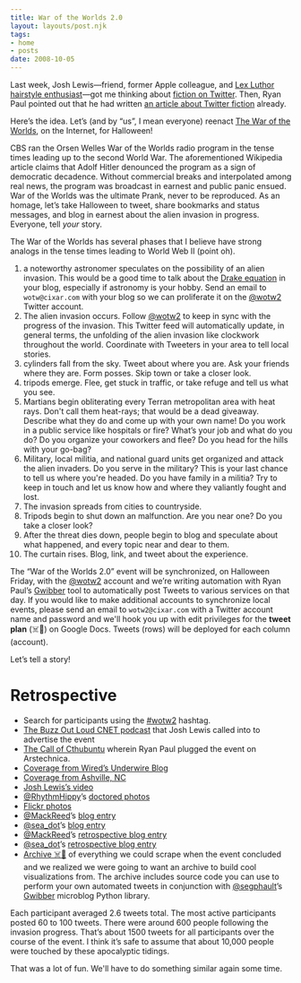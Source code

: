 ```yaml
---
title: War of the Worlds 2.0
layout: layouts/post.njk
tags:
- home
- posts
date: 2008-10-05
---
```


Last week, Josh Lewis—friend, former Apple
colleague, and [Lex Luthor hairstyle enthusiast](https://web.archive.org/web/20090319014354/http://www.friendlystegosaurus.com/2007/10/09/052-pastabrain-was-already-taken/)—got
me thinking about [fiction on Twitter](https://web.archive.org/web/20081202114607/http://blog.joshlewis.org/2008/10/03/twitter-fiction/).
Then, Ryan Paul pointed out that he had written [an article about Twitter fiction](http://arstechnica.com/news.ars/post/20080901-byte-sized-stories-twittering-a-tiny-tale.html)
already.

Here’s the idea.
Let’s (and by
“us”, I mean everyone) reenact
[The War of the Worlds](http://en.wikipedia.org/wiki/The_War_of_the_Worlds_\(radio\)),
on the Internet, for Halloween!

CBS ran the Orsen Welles War of the Worlds radio program in the tense times
leading up to the second World War.  The aforementioned Wikipedia article
claims that Adolf Hitler denounced the program as a sign of democratic
decadence.  Without commercial breaks and interpolated among real news, the
program was broadcast in earnest and public panic ensued.  War of the Worlds
was the ultimate Prank, never to be reproduced.  As an homage, let’s take
Halloween to tweet, share bookmarks and status messages, and blog in earnest
about the alien invasion in progress.  Everyone, tell *your* story.

The War of the Worlds has several phases that I believe have strong analogs in
the tense times leading to World Web II (point oh).

1. a noteworthy astronomer speculates on the possibility of an alien invasion.
   This would be a good time to talk about the 
   [Drake equation](http://en.wikipedia.org/wiki/Drake_equation)
   in your blog,
   especially if astronomy is your hobby.  Send an email to `wotw@cixar.com`
   with your blog so we can proliferate it on the 
   [@wotw2](http://twitter.com/wotw2) Twitter account.
2. The alien invasion occurs.  Follow [@wotw2](http://twitter.com/wotw2) to
   keep in sync with the progress of the invasion.  This Twitter feed will
   automatically update, in general terms, the unfolding of the alien invasion
   like clockwork throughout the world.  Coordinate with Tweeters in your area
   to tell local stories.
  1.  cylinders fall from the sky.  Tweet about where you are.  Ask your
      friends where they are.  Form posses.  Skip town or take a closer look.
  2. tripods emerge.  Flee, get stuck in traffic, or take refuge and tell us
     what you see.
  3. Martians begin obliterating every Terran metropolitan area with heat rays.
     Don't call them heat-rays; that would be a dead giveaway.  Describe what
     they do and come up with your own name!  Do you work in a public service
     like hospitals or fire?  What’s your job and what do you do?  Do you
     organize your coworkers and flee?  Do you head for the hills with your
     go-bag?
  4. Military, local militia, and national guard units get organized and attack
     the alien invaders.  Do you serve in the military?  This is your last
     chance to tell us where you're headed.  Do you have family in a militia?
     Try to keep in touch and let us know how and where they valiantly fought
     and lost.
  5. The invasion spreads from cities to countryside.
  6. Tripods begin to shut down an malfunction.  Are you near one?  Do you take
     a closer look?
3. After the threat dies down, people begin to blog and speculate about what
   happened, and every topic near and dear to them.
4. The curtain rises.  Blog, link, and tweet about the experience.

The “War of the Worlds 2.0” event will be synchronized, on Halloween Friday,
with the [@wotw2](http://twitter.com/wotw2) account and we’re writing automation with
Ryan Paul’s [Gwibber](https://launchpad.net/gwibber) tool to automatically
post Tweets to various services on that day.  If you would like to make
additional accounts to synchronize local events, please send an email to
`wotw2@cixar.com` with a Twitter account name and password and we'll hook you
up with edit privileges for the
**tweet plan** (☠️🔗) on Google Docs.
Tweets (rows) will be deployed for each column (account).  

Let’s tell a story!

# Retrospective

- Search for participants using the [#wotw2](http://search.twitter.com/search?q=wotw2) hashtag.
- [The Buzz Out Loud CNET podcast](http://www.cnet.com/8300-11455_1-10.html)
  that Josh Lewis called into to advertise the event
- [The Call of Cthubuntu](http://arstechnica.com/news.ars/post/20081031-the-call-of-cthubuntu.html)
  wherein Ryan Paul plugged the event on Arstechnica.
- [Coverage from Wired’s Underwire Blog](http://blog.wired.com/underwire/2008/10/twitterers-stag.html)
- [Coverage from Ashville, NC](http://theparrot.starnewsonline.com/default.asp?item=2280040)
- [Josh Lewis’s video](http://www.youtube.com/watch?v=mJIbgwjdJ7g)
- [@RhythmHippy](http://twitter.com/RhythmHippy)’s [doctored photos](http://twitpic.com/photos/rhythmhippy)
- [Flickr photos](http://www.flickr.com/search/?q=wotw2&ss=2&s=rec)
- [@MackReed](http://twitter.com/MackReed)’s [blog entry](http://heavylittleobjects.com/?p=990)
- [@sea_dot](http://twitter.com/sea_dot)’s [blog entry](http://www.quartzfilms.com/blog/?p=395)
- [@MackReed](http://twitter.com/MackReed)’s [retrospective blog entry](http://heavylittleobjects.com/?p=991)
- [@sea_dot](http://twitter.com/sea_dot)’s [retrospective blog entry](http://www.quartzfilms.com/blog/)
- [Archive ☠️🔗](http://cixar.com/svn/wotw2) of everything we could scrape when
  the event concluded and we realized we were going to want an archive to build
  cool visualizations from.  The archive includes source code you can use to
  perform your own automated tweets in conjunction with 
  [@segphault](http://twitter.com/segphault)’s
  [Gwibber](https://launchpad.net/gwibber) microblog Python library.

Each participant averaged 2.6 tweets total.
The most active participants posted 60 to 100 tweets.
There were around 600 people following the invasion progress.
That’s about 1500 tweets for all participants over the course of the event.
I think it’s safe to assume that about 10,000 people were touched by these
apocalyptic tidings.

That was a lot of fun.  We'll have to do something similar again some time.
